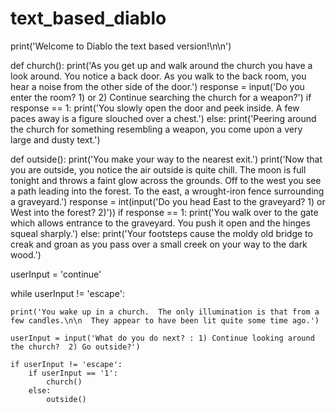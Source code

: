 # text_based_diablo
print('Welcome to Diablo the text based version!\n\n')

def church():
    print('As you get up and walk around the church you have a look around.  You notice a back door.  As you walk to the back room, you hear a noise from the other side of the door.')
    response = input('Do you enter the room? 1)    or     2) Continue searching the church for a weapon?')
    if response == 1:
        print('You slowly open the door and peek inside.  A few paces away is a figure slouched over a chest.')
    else:
        print('Peering around the church for something resembling a weapon, you come upon a very large and dusty text.')


def outside():
    print('You make your way to the nearest exit.')
    print('Now that you are outside, you notice the air outside is quite chill.  The moon is full tonight and throws a faint glow across the grounds.  Off to the west you see a path leading into the forest.  To the east, a wrought-iron fence surrounding a graveyard.')
    response = int(input('Do you head East to the graveyard?  1)  or West into the forest? 2)'))
    if response == 1:
        print('You walk over to the gate which allows entrance to the graveyard.  You push it open and the hinges squeal sharply.')
    else:
        print('Your footsteps cause the moldy old bridge to creak and groan as you pass over a small creek on your way to the dark wood.')
        

userInput = 'continue'

while userInput != 'escape':

    print('You wake up in a church.  The only illumination is that from a few candles.\n\n  They appear to have been lit quite some time ago.')

    userInput = input('What do you do next? : 1) Continue looking around the church?  2) Go outside?')

    if userInput != 'escape':
        if userInput == '1':
            church()
        else:
            outside()
